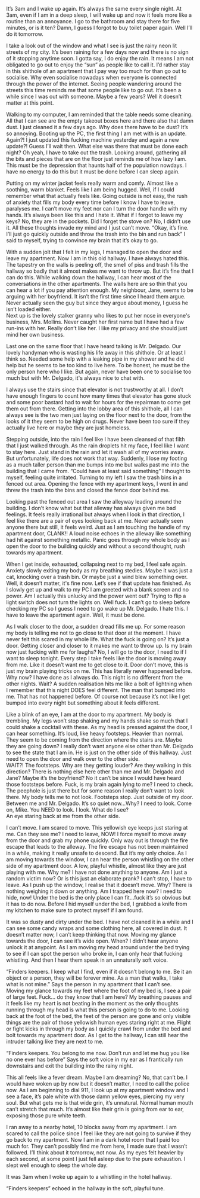 It’s 3am and I wake up again. It’s always the same every single night. At 3am, even if I am in a deep sleep, I will wake up and now it feels more like a routine than an annoyance. I go to the bathroom and stay there for five minutes, or is it ten? Damn, I guess I forgot to buy toilet paper again. Well I’ll do it tomorrow.

  
I take a look out of the window and what I see is just the rainy neon lit streets of my city. It’s been raining for a few days now and there is no sign of it stopping anytime soon. I gotta say, I do enjoy the rain. It means I am not obligated to go out to enjoy the “sun” as people like to call it. I’d rather stay in this shithole of an apartment that I pay way too much for than go out to socialise. Why even socialise nowadays when everyone is connected through the power of the internet. Seeing people wandering around the streets this time reminds me that some people like to go out. It’s been a while since I was out with someone. Maybe a few years? Well it doesn’t matter at this point.

  
Walking to my computer, I am reminded that the table needs some cleaning. All that I can see are the empty takeout boxes here and there also that damn dust. I just cleaned it a few days ago. Why does there have to be dust? It’s so annoying. Booting up the PC, the first thing I am met with is an update. Again?! I just updated this fucking machine yesterday and again a new update?! Guess I’ll wait then. What else was there that must be done each night? Oh yeah, I have to take out the trash. Looking around, gathering all the bits and pieces that are on the floor just reminds me of how lazy I am. This must be the depression that haunts half of the population nowdays. I have no energy to do this but it must be done before I can sleep again.

  
Putting on my winter jacket feels really warm and comfy. Almost like a soothing, warm blanket. Feels like I am being hugged. Well, if I could remember what that actually feels like. Going outside is not easy, the rush of anxiety that fills my body every time before I know I have to leave, paralyses me. I can’t move my feet nor can I turn the door handle with my hands. It’s always been like this and I hate it. What if I forgot to leave my keys? No, they are in the pockets. Did I forget the stove on? No, I didn’t use it. All these thoughts invade my mind and I just can’t move. “Okay, it’s fine. I’ll just go quickly outside and throw the trash into the bin and run back” I said to myself, trying to convince my brain that it’s okay to go.

  
With a sudden jolt that I felt in my legs, I managed to open the door and leave my apartment. Now I am in this old hallway. I have always hated this. The tapestry on the walls is peeling off, the smell of piss and trash fills the hallway so badly that it almost makes me want to throw up. But it’s fine that I can do this. While walking down the hallway, I can hear most of the conversations in the other apartments. The walls here are so thin that you can hear a lot if you pay attention enough. My neighbour, Jane, seems to be arguing with her boyfriend. It isn’t the first time since I heard them argue. Never actually seen the guy but since they argue about money, I guess he isn’t loaded either.  
Next up is the lovely stalker granny who likes to put her nose in everyone's business, Mrs. Mollins. Never caught her first name but I have had a few run-ins with her. Really don’t like her. I like my privacy and she should just mind her own business.

  
Last one on the same floor that I have heard talking is Mr. Delgado. Our lovely handyman who is wasting his life away in this shithole. Or at least I think so. Needed some help with a leaking pipe in my shower and he did help but he seems to be too kind to live here. To be honest, he must be the only person here who I like. But again, never have been one to socialise too much but with Mr. Delgado, it's always nice to chat with.

  
I always use the stairs since that elevator is not trustworthy at all. I don’t have enough fingers to count how many times that elevator has gone stuck and some poor bastard had to wait for hours for the repairman to come get them out from there. Getting into the lobby area of this shithole, all I can always see is the two men just laying on the floor next to the door, from the looks of it they seem to be high on drugs. Never have been too sure if they actually live here or maybe they are just homeless.

  
Stepping outside, into the rain I feel like I have been cleansed of that filth that I just walked through. As the rain droplets hit my face, I feel like I want to stay here. Just stand in the rain and let it wash all of my worries away. But unfortunately, life does not work that way. Suddenly, I lose my footing as a much taller person than me bumps into me but walks past me into the building that I came from. “Could have at least said something” I thought to myself, feeling quite irritated. Turning to my left I saw the trash bins in a fenced out area. Opening the fence with my apartment keys, I went in and threw the trash into the bins and closed the fence door behind me.

  
Looking past the fenced out area I saw the alleyway leading around the building. I don’t know what but that alleway has always given me bad feelings. It feels really irrational but always when I look in that direction, I feel like there are a pair of eyes looking back at me. Never actually seen anyone there but still, it feels weird. Just as I am touching the handle of my apartment door, CLANK!! A loud noise echoes in the alleway like something had hit against something metallic. Panic goes through my whole body as I open the door to the building quickly and without a second thought, rush towards my apartment.

  
When I get inside, exhausted, collapsing next to my bed, I feel safe again. Anxiety slowly exiting my body as my breathing stedies. Maybe it was just a cat, knocking over a trash bin. Or maybe just a wind blew something over. Well, it doesn’t matter, it's fine now. Let’s see if that update has finished. As I slowly get up and walk to my PC I am greeted with a blank screen and no power. Am I actually this unlucky and the power went out? Trying to flip a light switch does not turn the lights on. Well fuck. I can’t go to sleep before checking my PC so I guess I need to go wake up Mr. Delgado. I hate this. I have to leave the apartment again. Well, it must be done.

  
As I walk closer to the door, a sudden dread fills me up. For some reason my body is telling me not to go close to that door at the moment. I have never felt this scared in my whole life. What the fuck is going on? It’s just a door. Getting closer and closer to it makes me want to throw up. Is my brain now just fucking with me for laughs? No, I will go to the door, I need to if I want to sleep tonight. Every step I take feels like the door is moving away from me. Like it doesn’t want me to get close to it. Door don’t move, this is just my brain playing tricks on me. This has literally never happened before. Why now? I have done as I always do. This night is no different from the other nights. Wait? A sudden realisation hits me like a bolt of lightning when I remember that this night DOES feel different. The man that bumped into me. That has not happened before. Of course not because it’s not like I get bumped into every night but something about it feels different.

  
Like a blink of an eye, I am at the door to my apartment. My body is trembling. My legs won’t stop shaking and my hands shake so much that I could shake a cocktail with these. As my head is pressed against the door, I can hear something. It’s loud, like heavy footsteps. Heavier than normal. They seem to be coming from the direction where the stairs are. Maybe they are going down? I really don’t want anyone else other than Mr. Delgado to see the state that I am in. He is just on the other side of this hallway. Just need to open the door and walk over to the other side.  
WAIT?! The footsteps. Why are they getting louder? Are they walking in this direction? There is nothing else here other than me and Mr. Delgado and Jane? Maybe it’s the boyfriend? No it can’t be since I would have heard those footsteps before. Fuck, is my brain again lying to me? I need to check. The peephole is just there but for some reason I really don’t want to look there. My body tells me to not look. Footsteps stop. Just outside of my door. Between me and Mr. Delgado. It’s so quiet now…Why? I need to look. Come on, Mike. You NEED to look. I look. What do I see?  
An eye staring back at me from the other side.

  
I can’t move. I am scared to move. This yellowish eye keeps just staring at me. Can they see me? I need to leave, NOW! I force myself to move away from the door and grab my phone quickly. Only way out is through the fire escape that leads to the alleway. The fire escape has not been maintained in a while, making it really unsafe to descend. But it’s my only choice. As I am moving towards the window, I can hear the person whistling on the other side of my apartment door. A low, playful whistle, almost like they are just playing with me. Why me? I have not done anything to anyone. Am I just a random victim now? Or is this just an elaborate prank? I can’t stop, I have to leave. As I push up the window, I realise that it doesn’t move. Why? There is nothing weighing it down or anything. Am I trapped here now? I need to hide, now! Under the bed is the only place I can fit…fuck it’s so obvious but it has to do now. Before I hid myself under the bed, I grabbed a knife from my kitchen to make sure to protect myself if I am found.

  
It was so dusty and dirty under the bed. I have not cleaned it in a while and I can see some candy wraps and some clothing here, all covered in dust. It doesn’t matter now, I can’t keep thinking that now. Moving my glance towards the door, I can see it’s wide open. When? I didn’t hear anyone unlock it at anypoint. As I am moving my head around under the bed trying to see if I can spot the person who broke in, I can only hear that fucking whistling. And then I hear them speak in an unnaturally soft voice.

  
“Finders keepers. I keep what I find, even if it doesn’t belong to me. Be it an object or a person, they will be forever mine. As a man that walks, I take what is not mine.” Says the person in my apartment that I can’t see.  
Moving my glance towards my feet where the foot of my bed is, I see a pair of large feet. Fuck… do they know that I am here? My breathing pauses and it feels like my heart is not beating in the moment as the only thoughts running through my head is what this person is going to do to me. Looking back at the foot of the bed, the feet of the person are gone and only visible things are the pair of those yellowish human eyes staring right at me. Flight or fight kicks in through my body as I quickly crawl from under the bed and bolt towards my apartment door. As I get to the hallway, I can still hear the intruder talking like they are next to me.

  
“Finders keepers. You belong to me now. Don’t run and let me hug you like no one ever has before” Says the soft voice in my ear as I frantically run downstairs and exit the building into the rainy night.

  
This all feels like a fever dream. Maybe I am dreaming? No, that can’t be. I would have woken up by now but it doesn’t matter, I need to call the police now. As I am beginning to dial 911, I look up at my apartment window and I see a face, it’s pale white with those damn yellow eyes, piercing my very soul. But what gets me is that wide grin, it’s unnatural. Normal human mouth can’t stretch that much. It’s almost like their grin is going from ear to ear, exposing those pure white teeth.

  
I ran away to a nearby hotel, 10 blocks away from my apartment. I am scared to call the police since I feel like they are not going to survive if they go back to my apartment. Now I am in a dark hotel room that I paid too much for. They can’t possibly find me from here, I made sure that I wasn’t followed. I’ll think about it tomorrow, not now. As my eyes felt heavier by each second, at some point I just fell asleep due to the pure exhaustion. I slept well enough to sleep the whole day.

  
It was 3am when I woke up again to a whistling in the hotel hallway.

  
“Finders keepers” echoed in the hallway in the soft, playful tune.